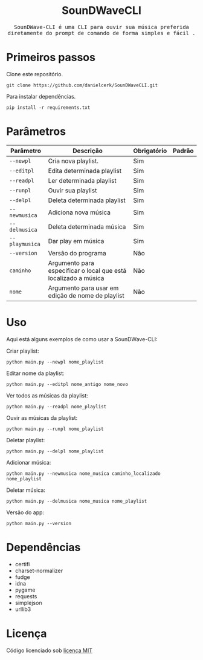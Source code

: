 <div align='center'>
  <h1>SounDWaveCLI</h1>
  <p>
     <samp>
       SounDWave-CLI é uma CLI para ouvir sua música
    	preferida diretamente do prompt de comando de 
    	forma simples e fácil .
     </samp>
   </p> 
</div>

# Primeiros passos

Clone este repositório.

```
git clone https://github.com/danielcerk/SounDWaveCLI.git
```

Para instalar dependências.

```
pip install -r requirements.txt
```

# Parâmetros


| Parâmetro | Descrição | Obrigatório | Padrão |
| --- | --- | --- | --- |
| `--newpl` | Cria nova playlist. | Sim | |
| `--editpl` | Edita determinada playlist | Sim | |
| `--readpl` | Ler determinada playlist | Sim | |
| `--runpl` | Ouvir sua playlist | Sim | |
| `--delpl` | Deleta determinada playlist | Sim | |
| `--newmusica` | Adiciona nova música | Sim | |
| `--delmusica` | Deleta determinada música | Sim | |
| `--playmusica` | Dar play em música | Sim | |
| `--version` | Versão do programa | Não | |
| `caminho` | Argumento para especificar o local que está localizado a música | Não | |
| `nome` | Argumento para usar em edição de nome de playlist | Não | |


# Uso

Aqui está alguns exemplos de como usar a SounDWave-CLI:

Criar playlist:

```
python main.py --newpl nome_playlist
```

Editar nome da playlist:

```
python main.py --editpl nome_antigo nome_novo
```

Ver todos as músicas da playlist:

```
python main.py --readpl nome_playlist
```

Ouvir as músicas da playlist:

```
python main.py --runpl nome_playlist
```

Deletar playlist:

```
python main.py --delpl nome_playlist
```

Adicionar música:

```
python main.py --newmusica nome_musica caminho_localizado nome_playlist
```

Deletar música:

```
python main.py --delmusica nome_musica nome_playlist
```

Versão do app:

```
python main.py --version
```

# Dependências

- certifi
- charset-normalizer
- fudge
- idna
- pygame
- requests
- simplejson
- urllib3


# Licença
<p>Código licenciado sob <a href='https://github.com/danielcerk/SounDWaveCLI/blob/main/LICENSE'> licença MIT</a></p>
